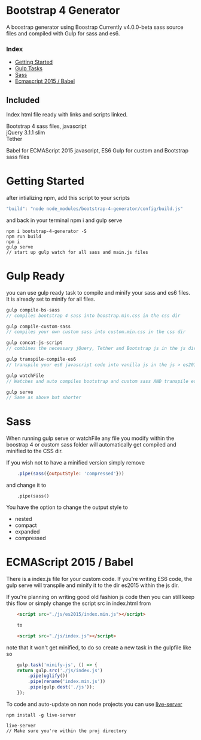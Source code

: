 # Bootstrap 4 Generator
A boostrap generator using Boostrap Currently v4.0.0-beta sass source files and compiled with Gulp for 
sass and es6.

### Index
* [Getting Started](#getting-started)
* [Gulp Tasks](#gulp-ready)
* [Sass](#sass)
* [Ecmascript 2015 / Babel](#ecmascript-2015--babel)

## Included 

Index html file ready with links and scripts linked.

Bootstrap 4 sass files, javascript<br>
jQuery 3.1.1 slim<br>
Tether

Babel for ECMAScript 2015 javascript, ES6
Gulp for custom and Bootstrap sass files

# Getting Started

after intializing npm, add this script to your scripts
```javascript
"build": "node node_modules/bootstrap-4-generator/config/build.js"
```

and back in your terminal npm i and gulp serve

```
npm i bootstrap-4-generator -S
npm run build
npm i
gulp serve
// start up gulp watch for all sass and main.js files
```

# Gulp Ready 
you can use gulp ready task to compile and minify your sass and es6 files. It is already set to minify for all files.

```javascript
gulp compile-bs-sass
// compiles bootstrap 4 sass into boostrap.min.css in the css dir

gulp compile-custom-sass
// compiles your own custom sass into custom.min.css in the css dir

gulp concat-js-script
// combines the necessary jQuery, Tether and Bootstrap js in the js dir

gulp transpile-compile-es6
// transpile your es6 javascript code into vanilla js in the js > es2015 dir

gulp watchFile
// Watches and auto compiles bootstrap and custom sass AND transpile es6 code

gulp serve
// Same as above but shorter
```

# Sass
When running gulp serve or watchFile any file you modify within the boostrap 4 or custom sass folder will automatically get compiled and minified to the CSS dir.

If you wish not to have a minified version simply remove
```javascript
    .pipe(sass({outputStyle: 'compressed'}))
```
and change it to 
```
    .pipe(sass()
```

You have the option to change the output style to 
* nested
* compact
* expanded
* compressed

# ECMAScript 2015 / Babel
There is a index.js file for your custom code. If you're writing ES6 code, the gulp serve will transpile and minify it to the dir es2015 within the js dir.

If you're planning on writing good old fashion js code then you can still keep this flow or simply change the script src in index.html from 

```html
    <script src="./js/es2015/index.min.js"></script>

    to

    <script src="./js/index.js"></script>
```

note that it won't get minified, to do so create a new task in the gulpfile like so
```javascript
    gulp.task('minify-js', () => {
    return gulp.src('./js/index.js')
        .pipe(uglify())
        .pipe(rename('index.min.js'))
        .pipe(gulp.dest('./js'));
    });
```

To code and auto-update on non node projects you can use [live-server](http://tapiov.net/live-server/)
```
npm install -g live-server

live-server
// Make sure you're within the proj directory
```